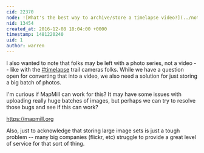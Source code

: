 ```yaml
---
cid: 22370
node: ![What's the best way to archive/store a timelapse video?](../notes/warren/09-16-2016/what-s-the-best-way-to-archive-store-a-timelapse-video)
nid: 13454
created_at: 2016-12-08 18:04:00 +0000
timestamp: 1481220240
uid: 1
author: warren
---
```


I also wanted to note that folks may be left with a photo series, not a video -- like with the [#timelapse](/tag/timelapse) trail cameras folks. While we have a question open for converting that into a video, we also need a solution for just storing a big batch of photos. 

I'm curious if MapMill can work for this? It may have some issues with uploading really huge batches of images, but perhaps we can try to resolve those bugs and see if this can work? 

https://mapmill.org

Also, just to acknowledge that storing large image sets is just a tough problem -- many big companies (flickr, etc) struggle to provide a great level of service for that sort of thing. 
